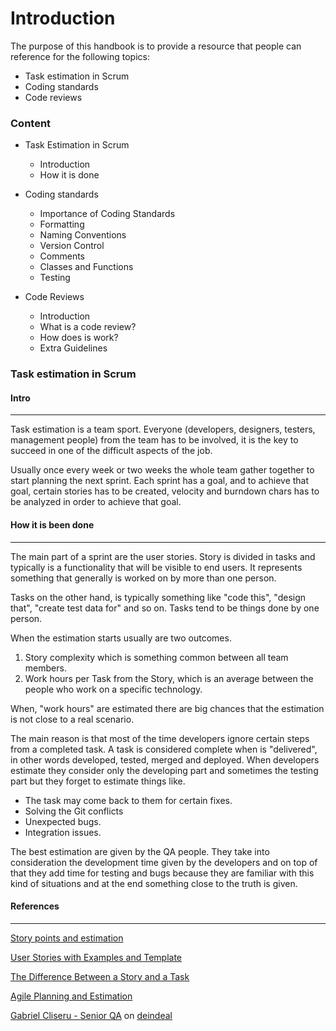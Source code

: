 # Introduction
The purpose of this handbook is to provide a resource that people can reference for the following topics: 

-	Task estimation in Scrum
-	Coding standards
-	Code reviews

### Content

- Task Estimation in Scrum
	- Introduction
	- How it is done

- Coding standards
	- Importance of Coding Standards
	- Formatting
	- Naming Conventions
	- Version Control
	- Comments
	- Classes and Functions
	- Testing

- Code Reviews
	- Introduction
	- What is a code review?
	- How does is work?
	- Extra Guidelines

### Task estimation in Scrum

#### Intro

***
Task estimation is a team sport. Everyone (developers, designers, testers, management people) from the team has to be
involved, it is the key to succeed in one of the difficult aspects of the job.

Usually once every week or two weeks the whole team gather together to start planning the next sprint. Each sprint has a
goal, and to achieve that goal, certain stories has to be created, velocity and burndown chars has to be analyzed in
order to achieve that goal.

#### How it is been done

***
The main part of a sprint are the user stories. Story is divided in tasks and typically is a functionality that will be
visible to end users. It represents something that generally is worked on by more than one person.

Tasks on the other hand, is typically something like "code this", "design that", "create test data for" and so on. Tasks
tend to be things done by one person.

When the estimation starts usually are two outcomes.

1. Story complexity which is something common between all team members.
2. Work hours per Task from the Story, which is an average between the people who work on a specific technology.

When, "work hours" are estimated there are big chances that the estimation is not close to a real scenario.

The main reason is that most of the time developers ignore certain steps from a completed task. A task is considered
complete when is "delivered", in other words developed, tested, merged and deployed. When developers estimate they
consider only the developing part and sometimes the testing part but they forget to estimate things like.

+ The task may come back to them for certain fixes.
+ Solving the Git conflicts
+ Unexpected bugs.
+ Integration issues.

The best estimation are given by the QA people. They take into consideration the development time given by the
developers and on top of that they add time for testing and bugs because they are familiar with this kind of situations
and at the end something close to the truth is given.

#### References

***
[Story points and estimation](https://www.atlassian.com/agile/project-management/estimation)

[User Stories with Examples and Template](https://www.atlassian.com/agile/project-management/user-stories#:~:text=A%20user%20story%20is%20the,work%20in%20an%20agile%20framework.&text=Stories%20fit%20neatly%20into%20agile,run%20them%20through%20their%20workflow)

[The Difference Between a Story and a Task](https://www.mountaingoatsoftware.com/blog/the-difference-between-a-story-and-a-task#:~:text=A%20story%20is%20something%20that,on%20by%20just%20one%20person.&text=A%20task%2C%20on%20the%20other,things%20done%20by%20one%20person)

[Agile Planning and Estimation](https://www.oreilly.com/library/view/head-first-agile/9781491944684/ch04.html)

[Gabriel Cliseru - Senior QA](https://github.com/settlersxp) on [deindeal](https://www.deindeal.ch/)


